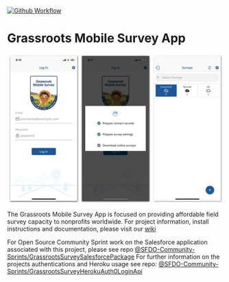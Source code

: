 [![Github Workflow](https://github.com/SFDO-Community-Sprints/GrassrootsSurveyMobileApp/actions/workflows/unit-test.yml/badge.svg?branch=master)]([https://github.com/SFDO-Community-Sprints/GrassrootsSurveyMobileApp/actions?query=workflow%3A%22unit%20test%22](https://github.com/SFDO-Community/GrassrootsMobileSurveyApp/actions/workflows/unit-test.yml))
# Grassroots Mobile Survey App

![](img/screenshot.png)

The Grassroots Mobile Survey App is focused on providing affordable field survey capacity to nonprofits worldwide. For project information, install instructions and documentation, please visit our [wiki](https://github.com/SFDO-Community-Sprints/GrassrootsMobileSurveyApp/wiki)

For Open Source Community Sprint work on the Salesforce application associated with this project, please see repo [@SFDO-Community-Sprints/GrassrootsSurveySalesforcePackage](https://github.com/SFDO-Community-Sprints/GrassrootsSurveySalesforcePackage)
For further information on the projects authentications and Heroku usage see repo: [@SFDO-Community-Sprints/GrassrootsSurveyHerokuAuth0LoginApi](https://github.com/SFDO-Community-Sprints/GrassrootsSurveyHerokuAuth0LoginApi)
